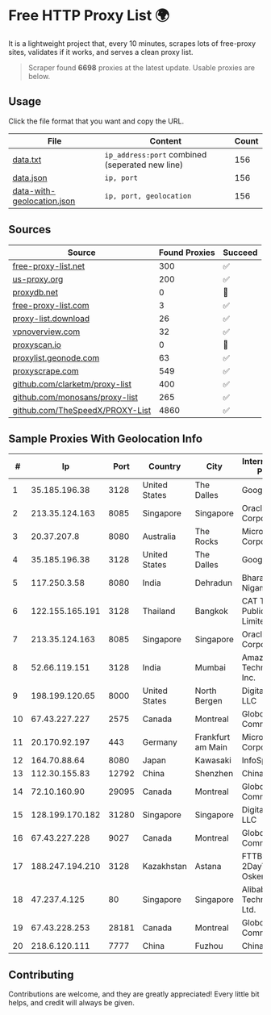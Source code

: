 
# Free HTTP Proxy List 🌍

It is a lightweight project that, every 10 minutes, scrapes lots of free-proxy sites, validates if it works, and serves a clean proxy list.


> Scraper found **6698** proxies at the latest update. Usable proxies are below.

## Usage

Click the file format that you want and copy the URL.


|File|Content|Count|
|----|-------|-----|
|[data.txt](https://raw.githubusercontent.com/themiralay/Proxy-List-World/master/data.txt)|`ip_address:port` combined (seperated new line)|156|
|[data.json](https://raw.githubusercontent.com/themiralay/Proxy-List-World/master/data.json)|`ip, port`|156|
|[data-with-geolocation.json](https://raw.githubusercontent.com/themiralay/Proxy-List-World/master/data-with-geolocation.json)|`ip, port, geolocation`|156|

## Sources

|Source|Found Proxies|Succeed|
|------|-------------|-------|
|[free-proxy-list.net](https://free-proxy-list.net)|300|✅|
|[us-proxy.org](https://www.us-proxy.org)|200|✅|
|[proxydb.net](http://proxydb.net)|0|🚫|
|[free-proxy-list.com](https://free-proxy-list.com/?page=&port=&type%5B%5D=http&type%5B%5D=https&up_time=0&search=Search)|3|✅|
|[proxy-list.download](https://www.proxy-list.download/HTTP)|26|✅|
|[vpnoverview.com](https://vpnoverview.com/privacy/anonymous-browsing/free-proxy-servers)|32|✅|
|[proxyscan.io](https://www.proxyscan.io)|0|🚫|
|[proxylist.geonode.com](https://proxylist.geonode.com/api/proxy-list?limit=300&page=1&sort_by=lastChecked&sort_type=desc&protocols=http,https)|63|✅|
|[proxyscrape.com](https://api.proxyscrape.com/v2/?request=displayproxies&protocol=http&timeout=10000&country=all&ssl=all&anonymity=all)|549|✅|
|[github.com/clarketm/proxy-list](https://raw.githubusercontent.com/clarketm/proxy-list/master/proxy-list-raw.txt)|400|✅|
|[github.com/monosans/proxy-list](https://raw.githubusercontent.com/monosans/proxy-list/main/proxies/http.txt)|265|✅|
|[github.com/TheSpeedX/PROXY-List](https://raw.githubusercontent.com/TheSpeedX/PROXY-List/master/http.txt)|4860|✅|


## Sample Proxies With Geolocation Info

|#|Ip|Port|Country|City|Internet Service Provider|
|-|--|----|-------|----|-------------------------|
|1|35.185.196.38|3128|United States|The Dalles|Google LLC|
|2|213.35.124.163|8085|Singapore|Singapore|Oracle Corporation|
|3|20.37.207.8|8080|Australia|The Rocks|Microsoft Corporation|
|4|35.185.196.38|3128|United States|The Dalles|Google LLC|
|5|117.250.3.58|8080|India|Dehradun|Bharat Sanchar Nigam Ltd|
|6|122.155.165.191|3128|Thailand|Bangkok|CAT Telecom Public Company Limited|
|7|213.35.124.163|8085|Singapore|Singapore|Oracle Corporation|
|8|52.66.119.151|3128|India|Mumbai|Amazon Technologies Inc.|
|9|198.199.120.65|8000|United States|North Bergen|DigitalOcean, LLC|
|10|67.43.227.227|2575|Canada|Montreal|GloboTech Communications|
|11|20.170.92.197|443|Germany|Frankfurt am Main|Microsoft Corporation|
|12|164.70.88.64|8080|Japan|Kawasaki|InfoSphere|
|13|112.30.155.83|12792|China|Shenzhen|China Mobile|
|14|72.10.160.90|29095|Canada|Montreal|GloboTech Communications|
|15|128.199.170.182|31280|Singapore|Singapore|DigitalOcean, LLC|
|16|67.43.227.228|9027|Canada|Montreal|GloboTech Communications|
|17|188.247.194.210|3128|Kazakhstan|Astana|FTTB 2DayTeelcom Oskemen|
|18|47.237.4.125|80|Singapore|Singapore|Alibaba (US) Technology Co., Ltd.|
|19|67.43.228.253|28181|Canada|Montreal|GloboTech Communications|
|20|218.6.120.111|7777|China|Fuzhou|China Telecom|



## Contributing

Contributions are welcome, and they are greatly appreciated! Every
little bit helps, and credit will always be given.

